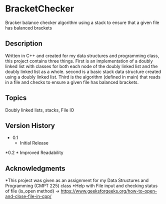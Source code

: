 # BracketChecker

Bracker balance checker algorithm using a stack to ensure that a given file has balanced brackets

## Description

Written in C++ and created for my data structures and programming class, this project contains three things. First is an implementation of a doubly linked list with classes for both each node of the doubly linked
list and the doubly linked list as a whole. second is a basic stack data structure created using a doubly linked list. Third is the algorithm (defined in main) that reads in a file and checks to ensure a given file
has balanced brackets. 

## Topics 
Doubly linked lists, stacks, File IO

## Version History
* 0.1
    * Initial Release

*0.2
    * Improved Readability

## Acknowledgments

*This project was given as an assignment for my Data Structures and Programming (CMPT 225) class 
*Help with File input and checking status of file (is_open method) -> https://www.geeksforgeeks.org/how-to-open-and-close-file-in-cpp/
